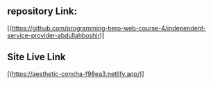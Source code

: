 
## repository Link: 
 [(https://github.com/programming-hero-web-course-4/independent-service-provider-abdullahboshir)]

## Site Live Link
[(https://aesthetic-concha-f98ea3.netlify.app/)]

